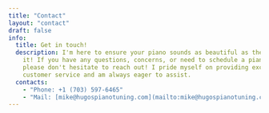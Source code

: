 ```yaml
---
title: "Contact"
layout: "contact"
draft: false
info: 
  title: Get in touch!
  description: I'm here to ensure your piano sounds as beautiful as the day you first laid eyes on
    it! If you have any questions, concerns, or need to schedule a piano tuning appointment,
    please don't hesitate to reach out! I pride myself on providing excellent
    customer service and am always eager to assist.
  contacts: 
    - "Phone: +1 (703) 597-6465"
    - "Mail: [mike@hugospianotuning.com](mailto:mike@hugospianotuning.com)"
---
```

